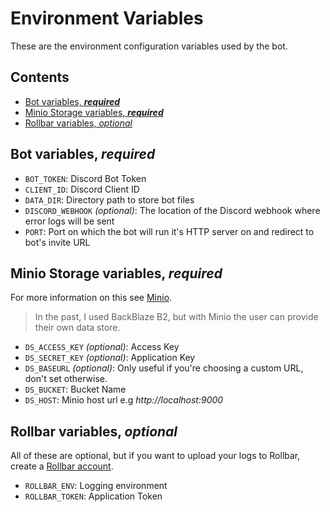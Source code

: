 # Environment Variables

These are the environment configuration variables used by the bot.

<!-- START doctoc generated TOC please keep comment here to allow auto update -->
<!-- DON'T EDIT THIS SECTION, INSTEAD RE-RUN doctoc TO UPDATE -->
## Contents

- [Bot variables, **_required_**](#bot-variables-_required_)
- [Minio Storage variables, **_required_**](#minio-storage-variables-_required_)
- [Rollbar variables, _optional_](#rollbar-variables-_optional_)

<!-- END doctoc generated TOC please keep comment here to allow auto update -->

## Bot variables, **_required_**

- `BOT_TOKEN`: Discord Bot Token
- `CLIENT_ID`: Discord Client ID
- `DATA_DIR`: Directory path to store bot files
- `DISCORD_WEBHOOK` _(optional)_: The location of the Discord webhook where error logs will be sent
- `PORT`: Port on which the bot will run it's HTTP server on and redirect to bot's invite URL

## Minio Storage variables, **_required_**

For more information on this see [Minio](https://www.minio.io/).

> In the past, I used BackBlaze B2, but with Minio the user can provide their own data store.

- `DS_ACCESS_KEY` _(optional)_: Access Key
- `DS_SECRET_KEY` _(optional)_: Application Key
- `DS_BASEURL` _(optional)_: Only useful if you're choosing a custom URL, don't set otherwise.
- `DS_BUCKET`: Bucket Name
- `DS_HOST`: Minio host url e.g _http://localhost:9000_

## Rollbar variables, _optional_

All of these are optional, but if you want to upload your logs to Rollbar, create a
[Rollbar account](https://rollbar.com/signup/).

- `ROLLBAR_ENV`: Logging environment
- `ROLLBAR_TOKEN`: Application Token
